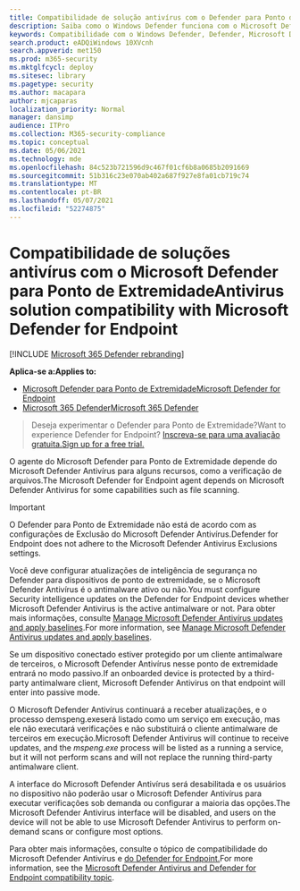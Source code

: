 ```yaml
---
title: Compatibilidade de solução antivírus com o Defender para Ponto de Extremidade
description: Saiba como o Windows Defender funciona com o Microsoft Defender para Ponto de Extremidade e como ele funciona quando um cliente antimalware de terceiros é usado.
keywords: Compatibilidade com o Windows Defender, Defender, Microsoft Defender para Ponto de Extremidade, Defender para ponto de extremidade, antivírus, mde
search.product: eADQiWindows 10XVcnh
search.appverid: met150
ms.prod: m365-security
ms.mktglfcycl: deploy
ms.sitesec: library
ms.pagetype: security
ms.author: macapara
author: mjcaparas
localization_priority: Normal
manager: dansimp
audience: ITPro
ms.collection: M365-security-compliance
ms.topic: conceptual
ms.date: 05/06/2021
ms.technology: mde
ms.openlocfilehash: 84c523b721596d9c467f01cf6b8a0685b2091669
ms.sourcegitcommit: 51b316c23e070ab402a687f927e8fa01cb719c74
ms.translationtype: MT
ms.contentlocale: pt-BR
ms.lasthandoff: 05/07/2021
ms.locfileid: "52274875"
---
```

# <a name="antivirus-solution-compatibility-with-microsoft-defender-for-endpoint"></a><span data-ttu-id="80aaa-104">Compatibilidade de soluções antivírus com o Microsoft Defender para Ponto de Extremidade</span><span class="sxs-lookup"><span data-stu-id="80aaa-104">Antivirus solution compatibility with Microsoft Defender for Endpoint</span></span>

[!INCLUDE [Microsoft 365 Defender rebranding](../../includes/microsoft-defender.md)]

<span data-ttu-id="80aaa-105">**Aplica-se a:**</span><span class="sxs-lookup"><span data-stu-id="80aaa-105">**Applies to:**</span></span>
- [<span data-ttu-id="80aaa-106">Microsoft Defender para Ponto de Extremidade</span><span class="sxs-lookup"><span data-stu-id="80aaa-106">Microsoft Defender for Endpoint</span></span>](https://go.microsoft.com/fwlink/p/?linkid=2154037)
- [<span data-ttu-id="80aaa-107">Microsoft 365 Defender</span><span class="sxs-lookup"><span data-stu-id="80aaa-107">Microsoft 365 Defender</span></span>](https://go.microsoft.com/fwlink/?linkid=2118804)


><span data-ttu-id="80aaa-108">Deseja experimentar o Defender para Ponto de Extremidade?</span><span class="sxs-lookup"><span data-stu-id="80aaa-108">Want to experience Defender for Endpoint?</span></span> [<span data-ttu-id="80aaa-109">Inscreva-se para uma avaliação gratuita.</span><span class="sxs-lookup"><span data-stu-id="80aaa-109">Sign up for a free trial.</span></span>](https://www.microsoft.com/microsoft-365/windows/microsoft-defender-atp?ocid=docs-wdatp-defendercompat-abovefoldlink)

<span data-ttu-id="80aaa-110">O agente do Microsoft Defender para Ponto de Extremidade depende do Microsoft Defender Antivírus para alguns recursos, como a verificação de arquivos.</span><span class="sxs-lookup"><span data-stu-id="80aaa-110">The Microsoft Defender for Endpoint agent depends on Microsoft Defender Antivirus for some capabilities such as file scanning.</span></span>

>[!IMPORTANT]
><span data-ttu-id="80aaa-111">O Defender para Ponto de Extremidade não está de acordo com as configurações de Exclusão do Microsoft Defender Antivírus.</span><span class="sxs-lookup"><span data-stu-id="80aaa-111">Defender for Endpoint does not adhere to the Microsoft Defender Antivirus Exclusions settings.</span></span> 

<span data-ttu-id="80aaa-112">Você deve configurar atualizações de inteligência de segurança no Defender para dispositivos de ponto de extremidade, se o Microsoft Defender Antivírus é o antimalware ativo ou não.</span><span class="sxs-lookup"><span data-stu-id="80aaa-112">You must configure Security intelligence updates on the Defender for Endpoint devices whether Microsoft Defender Antivirus is the active antimalware or not.</span></span> <span data-ttu-id="80aaa-113">Para obter mais informações, consulte [Manage Microsoft Defender Antivírus updates and apply baselines](https://docs.microsoft.com/windows/security/threat-protection/microsoft-defender-antivirus/manage-updates-baselines-microsoft-defender-antivirus.md).</span><span class="sxs-lookup"><span data-stu-id="80aaa-113">For more information, see [Manage Microsoft Defender Antivirus updates and apply baselines](https://docs.microsoft.com/windows/security/threat-protection/microsoft-defender-antivirus/manage-updates-baselines-microsoft-defender-antivirus.md).</span></span>

<span data-ttu-id="80aaa-114">Se um dispositivo conectado estiver protegido por um cliente antimalware de terceiros, o Microsoft Defender Antivírus nesse ponto de extremidade entrará no modo passivo.</span><span class="sxs-lookup"><span data-stu-id="80aaa-114">If an onboarded device is protected by a third-party antimalware client, Microsoft Defender Antivirus on that endpoint will enter into passive mode.</span></span>

<span data-ttu-id="80aaa-115">O Microsoft Defender Antivírus continuará a  receber atualizações, e o processo demspeng.exeserá listado como um serviço em execução, mas ele não executará verificações e não substituirá o cliente antimalware de terceiros em execução.</span><span class="sxs-lookup"><span data-stu-id="80aaa-115">Microsoft Defender Antivirus will continue to receive updates, and the *mspeng.exe* process will be listed as a running a service, but it will not perform scans and will not replace the running third-party antimalware client.</span></span>

<span data-ttu-id="80aaa-116">A interface do Microsoft Defender Antivírus será desabilitada e os usuários no dispositivo não poderão usar o Microsoft Defender Antivírus para executar verificações sob demanda ou configurar a maioria das opções.</span><span class="sxs-lookup"><span data-stu-id="80aaa-116">The Microsoft Defender Antivirus interface will be disabled, and users on the device will not be able to use Microsoft Defender Antivirus to perform on-demand scans or configure most options.</span></span>

<span data-ttu-id="80aaa-117">Para obter mais informações, consulte o tópico de compatibilidade do Microsoft Defender Antivírus e [do Defender for Endpoint.](https://docs.microsoft.com/windows/security/threat-protection/microsoft-defender-antivirus/microsoft-defender-antivirus-compatibility)</span><span class="sxs-lookup"><span data-stu-id="80aaa-117">For more information, see the [Microsoft Defender Antivirus and Defender for Endpoint compatibility topic](https://docs.microsoft.com/windows/security/threat-protection/microsoft-defender-antivirus/microsoft-defender-antivirus-compatibility).</span></span>
